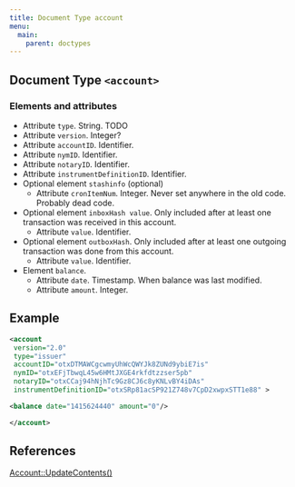 ```yaml
---
title: Document Type account
menu:
  main:
    parent: doctypes
---
```


## Document Type `<account>`

### Elements and attributes
* Attribute `type`. String. TODO
* Attribute `version`. Integer?
* Attribute `accountID`. Identifier.
* Attribute `nymID`. Identifier.
* Attribute `notaryID`. Identifier.
* Attribute `instrumentDefinitionID`. Identifier.
* Optional element `stashinfo` (optional)
    * Attribute `cronItemNum`. Integer. Never set anywhere in the old code.
      Probably dead code.
* Optional element `inboxHash value`. Only included after at least one
  transaction was received in this account.
    * Attribute `value`. Identifier.
* Optional element `outboxHash`. Only included after at least one
  outgoing transaction was done from this account.
    * Attribute `value`. Identifier.
* Element `balance`.
    * Attribute `date`. Timestamp. When balance was last modified.
    * Attribute `amount`. Integer.

## Example
```xml
<account
 version="2.0"
 type="issuer"
 accountID="otxDTMAWCgcwmyUhWcQWYJk8ZUNd9ybiE7is"
 nymID="otxEFjTbwqL45w6HMtJXGE4rkfdtzzser5pb"
 notaryID="otxCCaj94hNjhTc9Gz8CJ6c8yKNLvBY4iDAs"
 instrumentDefinitionID="otxSRp81acSP921Z748v7CpD2xwpxSTT1e88" >

<balance date="1415624440" amount="0"/>

</account>
```

## References

[Account::UpdateContents()](https://github.com/Open-Transactions/opentxs/blob/d032df5e2012ca15be9d09231e46e4a28c6cd51c/src/core/Account.cpp#l749)
